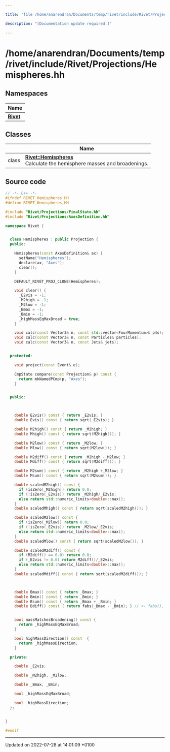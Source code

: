 ```yaml
---

title: 'file /home/anarendran/Documents/temp/rivet/include/Rivet/Projections/Hemispheres.hh'

description: "[Documentation update required.]"

---
```


# /home/anarendran/Documents/temp/rivet/include/Rivet/Projections/Hemispheres.hh



## Namespaces

| Name           |
| -------------- |
| **[Rivet](http://example.org/namespaces/namespacerivet/)**  |

## Classes

|                | Name           |
| -------------- | -------------- |
| class | **[Rivet::Hemispheres](http://example.org/classes/classrivet_1_1hemispheres/)** <br>Calculate the hemisphere masses and broadenings.  |




## Source code

```cpp
// -*- C++ -*-
#ifndef RIVET_Hemispheres_HH
#define RIVET_Hemispheres_HH

#include "Rivet/Projections/FinalState.hh"
#include "Rivet/Projections/AxesDefinition.hh"

namespace Rivet {


  class Hemispheres : public Projection {
  public:

    Hemispheres(const AxesDefinition& ax) {
      setName("Hemispheres");
      declare(ax, "Axes");
      clear();
    }

    DEFAULT_RIVET_PROJ_CLONE(Hemispheres);

    void clear() {
      _E2vis = -1;
      _M2high = -1;
      _M2low = -1;
      _Bmax = -1;
      _Bmin = -1;
      _highMassEqMaxBroad = true;
    }

    void calc(const Vector3& n, const std::vector<FourMomentum>& p4s);
    void calc(const Vector3& n, const Particles& particles);
    void calc(const Vector3& n, const Jets& jets);


  protected:

    void project(const Event& e);

    CmpState compare(const Projection& p) const {
      return mkNamedPCmp(p, "Axes");
    }


  public:



    double E2vis() const { return _E2vis; }
    double Evis() const { return sqrt(_E2vis); }

    double M2high() const { return _M2high; }
    double Mhigh() const { return sqrt(M2high()); }

    double M2low() const { return _M2low; }
    double Mlow() const { return sqrt(M2low()); }

    double M2diff() const { return _M2high -_M2low; }
    double Mdiff() const { return sqrt(M2diff()); }

    double M2sum() const { return _M2high +_M2low; }
    double Msum() const { return sqrt(M2sum()); }

    double scaledM2high() const {
      if (isZero(_M2high)) return 0.0;
      if (!isZero(_E2vis)) return _M2high/_E2vis;
      else return std::numeric_limits<double>::max();
    }
    double scaledMhigh() const { return sqrt(scaledM2high()); }

    double scaledM2low() const {
      if (isZero(_M2low)) return 0.0;
      if (!isZero(_E2vis)) return _M2low/_E2vis;
      else return std::numeric_limits<double>::max();
    }
    double scaledMlow() const { return sqrt(scaledM2low()); }

    double scaledM2diff() const {
      if (M2diff() == 0.0) return 0.0;
      if (_E2vis != 0.0) return M2diff()/_E2vis;
      else return std::numeric_limits<double>::max();
    }
    double scaledMdiff() const { return sqrt(scaledM2diff()); }



    double Bmax() const { return _Bmax; }
    double Bmin() const { return _Bmin; }
    double Bsum() const { return _Bmax + _Bmin; }
    double Bdiff() const { return fabs(_Bmax - _Bmin); } // <- fabs(), just in case...


    bool massMatchesBroadening() const {
      return _highMassEqMaxBroad;
    }

    bool highMassDirection() const  {
      return _highMassDirection;
    }

  private:

    double _E2vis;

    double _M2high, _M2low;

    double _Bmax, _Bmin;

    bool _highMassEqMaxBroad;

    bool _highMassDirection; 
  };


}

#endif
```


-------------------------------

Updated on 2022-07-28 at 14:01:09 +0100
